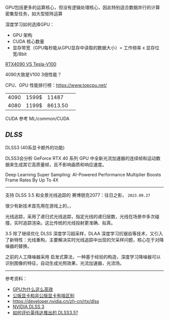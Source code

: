 

GPU包括更多的运算核心，但没有逻辑处理核心，因此特别适合数据并行的计算密集型任务，如大型矩阵运算

深度学习如何选择GPU：
- GPU 架构
- CUDA 核心数量
- 显存带宽（GPU每秒能从GPU显存中读取的数据大小）= 工作频率 x 显存位宽/8bit


[RTX4090 VS Tesla-V100](https://www.topcpu.net/gpu-c/GeForce-RTX-4090-vs-NVIDIA-Tesla-V100-PCIe-32-GB)

4090大致是V100 3倍性能？

CPU、GPU 性能排行榜：https://www.topcpu.net/

|      |       |         |     |
| ---- | ----- | ------- | --- |
| 4090 | 1599$ | 11487   |     |
| 4080 | 1199$ | 8613.50 |     |


CUDA 参考 ML/common/CUDA


## _DLSS_


DLSS3 (40系显卡额外的功能)

DLSS3会分析 GeForce RTX 40 系列 GPU 中全新光流加速器的连续帧和运动数据来生成其它高质量帧，且不影响画质和响应速度。

Deep Learning Super Sampling: AI-Powered Performance Multiplier Boosts Frame Rates By Up To 4X


--------------

支持 DLSS 3.5 和全景光线追踪的 赛博朋克2077：往日之影， `2023.09.27`

很少有新技术首先用在游戏上的，，


光线追踪，采用了递归式光线追踪，指定光线的递归层数，光线在场景中多次碰撞，实时追踪渲染。这比传统的光线投射更准确、拟真。


3.5 除了继续优化 DLSS 深度学习超采样，DLAA 深度学习抗锯齿等技术，又引入了新特性：光线重构，主要解决实时光线追踪中出现的欠采样问题，核心在于对降噪器的替换。


之前的人工降噪器采用 启发式算法，一种基于经验的构造，深度学习降噪器可以识别图像的特征，自动生成光照效果，光流加速器，光流场。




----------

参考资料：
- [GPU为什么这么高效](https://mp.weixin.qq.com/s/jK1sa4zTRWvOjMJzZV4JOA)
- [公版显卡和非公版显卡有啥区别](https://zhuanlan.zhihu.com/p/45816942)
- https://developer.nvidia.cn/zh-cn/rtx/dlss
- [NVIDIA DLSS 3](https://www.nvidia.com/en-us/geforce/news/dlss3-ai-powered-neural-graphics-innovations/)
- [如何评价英伟达推出的 DLSS3.5?](https://www.zhihu.com/question/618638060)
